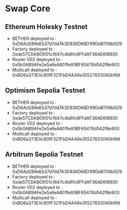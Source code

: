 # Swap Core

## Ethereum Holesky Testnet
+ BETHER deployed to : 0xD6Ad289eEb37d7dd7A3D836D68D1f8Dd8708b5D9
+ Factory deployed to : 0xde57CDA805f01c1647c4b6fc6FFdAF36AE6f6600
+ Router V02 deployed to :  0x5b0AB9AFe2e5a6eA801fe93BF65478d5A2f8e903
+ Multicall deployed to : 0xBD6a373E0c80fF321FbD4A49e35527833040bf66

## Optimism Sepolia Testnet
+ BETHER deployed to : 0xD6Ad289eEb37d7dd7A3D836D68D1f8Dd8708b5D9
+ Factory deployed to : 0xde57CDA805f01c1647c4b6fc6FFdAF36AE6f6600
+ Router V02 deployed to :  0x5b0AB9AFe2e5a6eA801fe93BF65478d5A2f8e903
+ Multicall deployed to : 0xBD6a373E0c80fF321FbD4A49e35527833040bf66

## Arbitrum Sepolia Testnet
+ BETHER deployed to : 0xD6Ad289eEb37d7dd7A3D836D68D1f8Dd8708b5D9
+ Factory deployed to : 0xde57CDA805f01c1647c4b6fc6FFdAF36AE6f6600
+ Router V02 deployed to :  0x5b0AB9AFe2e5a6eA801fe93BF65478d5A2f8e903
+ Multicall deployed to : 0xBD6a373E0c80fF321FbD4A49e35527833040bf66